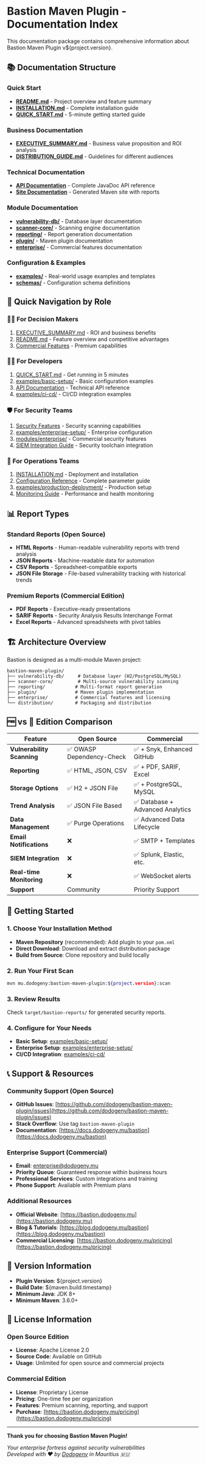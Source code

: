 # Bastion Maven Plugin - Documentation Index

This documentation package contains comprehensive information about Bastion Maven Plugin v${project.version}.

## 📚 Documentation Structure

### Quick Start
- **[README.md](README.md)** - Project overview and feature summary
- **[INSTALLATION.md](INSTALLATION.md)** - Complete installation guide
- **[QUICK_START.md](QUICK_START.md)** - 5-minute getting started guide

### Business Documentation  
- **[EXECUTIVE_SUMMARY.md](EXECUTIVE_SUMMARY.md)** - Business value proposition and ROI analysis
- **[DISTRIBUTION_GUIDE.md](DISTRIBUTION_GUIDE.md)** - Guidelines for different audiences

### Technical Documentation
- **[API Documentation](api/)** - Complete JavaDoc API reference
- **[Site Documentation](site/)** - Generated Maven site with reports

### Module Documentation
- **[vulnerability-db/](modules/vulnerability-db/)** - Database layer documentation
- **[scanner-core/](modules/scanner-core/)** - Scanning engine documentation  
- **[reporting/](modules/reporting/)** - Report generation documentation
- **[plugin/](modules/plugin/)** - Maven plugin documentation
- **[enterprise/](modules/enterprise/)** - Commercial features documentation

### Configuration & Examples
- **[examples/](examples/)** - Real-world usage examples and templates
- **[schemas/](schemas/)** - Configuration schema definitions

## 🎯 Quick Navigation by Role

### 👨‍💼 For Decision Makers
1. [EXECUTIVE_SUMMARY.md](EXECUTIVE_SUMMARY.md) - ROI and business benefits
2. [README.md](README.md) - Feature overview and competitive advantages
3. [Commercial Features](site/commercial-features.html) - Premium capabilities

### 👨‍💻 For Developers
1. [QUICK_START.md](QUICK_START.md) - Get running in 5 minutes
2. [examples/basic-setup/](examples/basic-setup/) - Basic configuration examples
3. [API Documentation](api/) - Technical API reference
4. [examples/ci-cd/](examples/ci-cd/) - CI/CD integration examples

### 🛡️ For Security Teams
1. [Security Features](site/security-features.html) - Security scanning capabilities
2. [examples/enterprise-setup/](examples/enterprise-setup/) - Enterprise configuration
3. [modules/enterprise/](modules/enterprise/) - Commercial security features
4. [SIEM Integration Guide](examples/siem-integration/) - Security toolchain integration

### 🔧 For Operations Teams
1. [INSTALLATION.md](INSTALLATION.md) - Deployment and installation
2. [Configuration Reference](site/configuration.html) - Complete parameter guide
3. [examples/production-deployment/](examples/production-deployment/) - Production setup
4. [Monitoring Guide](examples/monitoring/) - Performance and health monitoring

## 📊 Report Types

### Standard Reports (Open Source)
- **HTML Reports** - Human-readable vulnerability reports with trend analysis
- **JSON Reports** - Machine-readable data for automation
- **CSV Reports** - Spreadsheet-compatible exports
- **JSON File Storage** - File-based vulnerability tracking with historical trends

### Premium Reports (Commercial Edition)
- **PDF Reports** - Executive-ready presentations
- **SARIF Reports** - Security Analysis Results Interchange Format
- **Excel Reports** - Advanced spreadsheets with pivot tables

## 🏗️ Architecture Overview

Bastion is designed as a multi-module Maven project:

```
bastion-maven-plugin/
├── vulnerability-db/     # Database layer (H2/PostgreSQL/MySQL)
├── scanner-core/         # Multi-source vulnerability scanning
├── reporting/           # Multi-format report generation
├── plugin/              # Maven plugin implementation
├── enterprise/          # Commercial features and licensing
└── distribution/        # Packaging and distribution
```

## 🆓 vs 💼 Edition Comparison

| Feature | Open Source | Commercial |
|---------|-------------|------------|
| **Vulnerability Scanning** | ✅ OWASP Dependency-Check | ✅ + Snyk, Enhanced GitHub |
| **Reporting** | ✅ HTML, JSON, CSV | ✅ + PDF, SARIF, Excel |
| **Storage Options** | ✅ H2 + JSON File | ✅ + PostgreSQL, MySQL |
| **Trend Analysis** | ✅ JSON File Based | ✅ Database + Advanced Analytics |
| **Data Management** | ✅ Purge Operations | ✅ Advanced Data Lifecycle |
| **Email Notifications** | ❌ | ✅ SMTP + Templates |
| **SIEM Integration** | ❌ | ✅ Splunk, Elastic, etc. |
| **Real-time Monitoring** | ❌ | ✅ WebSocket alerts |
| **Support** | Community | Priority Support |

## 🚀 Getting Started

### 1. Choose Your Installation Method
- **Maven Repository** (recommended): Add plugin to your `pom.xml`
- **Direct Download**: Download and extract distribution package
- **Build from Source**: Clone repository and build locally

### 2. Run Your First Scan
```bash
mvn mu.dodogeny:bastion-maven-plugin:${project.version}:scan
```

### 3. Review Results
Check `target/bastion-reports/` for generated security reports.

### 4. Configure for Your Needs
- **Basic Setup**: [examples/basic-setup/](examples/basic-setup/)
- **Enterprise Setup**: [examples/enterprise-setup/](examples/enterprise-setup/)
- **CI/CD Integration**: [examples/ci-cd/](examples/ci-cd/)

## 📞 Support & Resources

### Community Support (Open Source)
- **GitHub Issues**: [https://github.com/dodogeny/bastion-maven-plugin/issues](https://github.com/dodogeny/bastion-maven-plugin/issues)
- **Stack Overflow**: Use tag `bastion-maven-plugin`
- **Documentation**: [https://docs.dodogeny.mu/bastion](https://docs.dodogeny.mu/bastion)

### Enterprise Support (Commercial)
- **Email**: enterprise@dodogeny.mu
- **Priority Queue**: Guaranteed response within business hours
- **Professional Services**: Custom integrations and training
- **Phone Support**: Available with Premium plans

### Additional Resources
- **Official Website**: [https://bastion.dodogeny.mu](https://bastion.dodogeny.mu)
- **Blog & Tutorials**: [https://blog.dodogeny.mu/bastion](https://blog.dodogeny.mu/bastion)
- **Commercial Licensing**: [https://bastion.dodogeny.mu/pricing](https://bastion.dodogeny.mu/pricing)

## 🔄 Version Information

- **Plugin Version**: ${project.version}
- **Build Date**: ${maven.build.timestamp}
- **Minimum Java**: JDK 8+
- **Minimum Maven**: 3.6.0+

## 📜 License Information

### Open Source Edition
- **License**: Apache License 2.0
- **Source Code**: Available on GitHub
- **Usage**: Unlimited for open source and commercial projects

### Commercial Edition  
- **License**: Proprietary License
- **Pricing**: One-time fee per organization
- **Features**: Premium scanning, reporting, and support
- **Purchase**: [https://bastion.dodogeny.mu/pricing](https://bastion.dodogeny.mu/pricing)

---

**Thank you for choosing Bastion Maven Plugin!**

*Your enterprise fortress against security vulnerabilities*  
*Developed with ❤️ by [Dodogeny](https://dodogeny.mu) in Mauritius 🇲🇺*